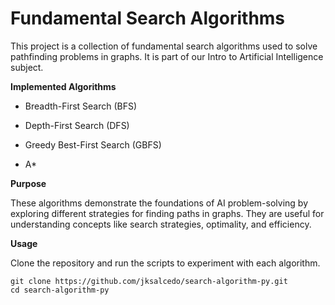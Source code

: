 # Fundamental Search Algorithms

This project is a collection of fundamental search algorithms used to solve pathfinding problems in graphs. It is part of our Intro to Artificial Intelligence subject.

**Implemented Algorithms**

- Breadth-First Search (BFS)

- Depth-First Search (DFS)

- Greedy Best-First Search (GBFS)

- A*

**Purpose**

These algorithms demonstrate the foundations of AI problem-solving by exploring different strategies for finding paths in graphs. They are useful for understanding concepts like search strategies, optimality, and efficiency.

**Usage**

Clone the repository and run the scripts to experiment with each algorithm.

```
git clone https://github.com/jksalcedo/search-algorithm-py.git
cd search-algorithm-py
```
